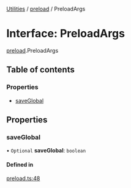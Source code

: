[Utilities](../README.md) / [preload](../modules/preload.md) / PreloadArgs

# Interface: PreloadArgs

[preload](../modules/preload.md).PreloadArgs

## Table of contents

### Properties

- [saveGlobal](preload.PreloadArgs.md#saveglobal)

## Properties

### saveGlobal

• `Optional` **saveGlobal**: `boolean`

#### Defined in

[preload.ts:48](https://github.com/noobiept/utilities/blob/03a3e48/source/preload.ts#L48)
